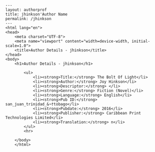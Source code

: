 
    ---
    layout: authorprof
    title: jhinkson'Author Name 
    permalink: /jhinkson
    ---
    <html lang="en">
    <head>
        <meta charset="UTF-8">
        <meta name="viewport" content="width=device-width, initial-scale=1.0">
        <title>Author Details - jhinkson</title>
    </head>
    <body>
        <h1>Author Details - jhinkson</h1>
        
            <ul>
                <li><strong>Title:</strong> The Bolt Of Light</li>
                <li><strong>Author:</strong> Joy Hinkson</li>
                <li><strong>Descriptor:</strong> </li>
                <li><strong>Genre:</strong> Fiction (Novel)</li>
                <li><strong>Language:</strong> English</li>
                <li><strong>Pub ID:</strong> san_juan_trinidad_&¬†tobago</li>
                <li><strong>Pubdate:</strong> 2016</li>
                <li><strong>Publisher:</strong> Caribbean Print Technologies Limited</li>
                <li><strong>Translation:</strong> n</li>
            </ul>
            <hr>
            
        </body>
        </html>
        